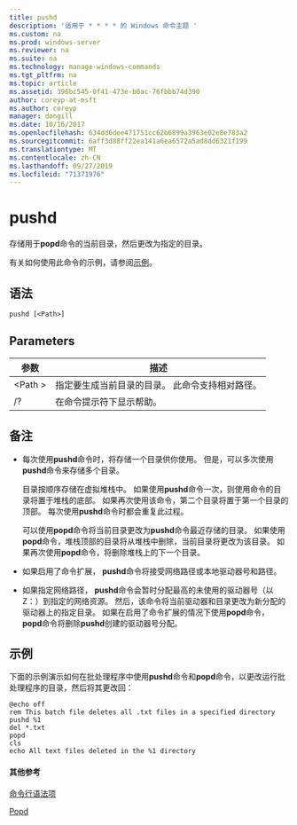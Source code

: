 ```yaml
---
title: pushd
description: '适用于 * * * * 的 Windows 命令主题 '
ms.custom: na
ms.prod: windows-server
ms.reviewer: na
ms.suite: na
ms.technology: manage-windows-commands
ms.tgt_pltfrm: na
ms.topic: article
ms.assetid: 396bc545-0f41-473e-b0ac-76fbbb74d390
author: coreyp-at-msft
ms.author: coreyp
manager: dongill
ms.date: 10/16/2017
ms.openlocfilehash: 634dd6dee471751cc62b6899a3963e02e8e783a2
ms.sourcegitcommit: 6aff3d88ff22ea141a6ea6572a5ad8dd6321f199
ms.translationtype: MT
ms.contentlocale: zh-CN
ms.lasthandoff: 09/27/2019
ms.locfileid: "71371976"
---
```

# <a name="pushd"></a>pushd



存储用于**popd**命令的当前目录，然后更改为指定的目录。

有关如何使用此命令的示例，请参阅[示例](#BKMK_examples)。

## <a name="syntax"></a>语法

```
pushd [<Path>]
```

## <a name="parameters"></a>Parameters

|参数|描述|
|---------|-----------|
|\<Path >|指定要生成当前目录的目录。 此命令支持相对路径。|
|/?|在命令提示符下显示帮助。|

## <a name="remarks"></a>备注

-   每次使用**pushd**命令时，将存储一个目录供你使用。 但是，可以多次使用**pushd**命令来存储多个目录。

    目录按顺序存储在虚拟堆栈中。 如果使用**pushd**命令一次，则使用命令的目录将置于堆栈的底部。 如果再次使用该命令，第二个目录将置于第一个目录的顶部。 每次使用**pushd**命令时都会重复此过程。

    可以使用**popd**命令将当前目录更改为**pushd**命令最近存储的目录。 如果使用**popd**命令，堆栈顶部的目录将从堆栈中删除，当前目录将更改为该目录。 如果再次使用**popd**命令，将删除堆栈上的下一个目录。
-   如果启用了命令扩展， **pushd**命令将接受网络路径或本地驱动器号和路径。
-   如果指定网络路径， **pushd**命令会暂时分配最高的未使用的驱动器号（以 Z：）到指定的网络资源。 然后，该命令将当前驱动器和目录更改为新分配的驱动器上的指定目录。 如果在启用了命令扩展的情况下使用**popd**命令， **popd**命令将删除**pushd**创建的驱动器号分配。

## <a name="BKMK_examples"></a>示例

下面的示例演示如何在批处理程序中使用**pushd**命令和**popd**命令，以更改运行批处理程序的目录，然后将其更改回：
```
@echo off
rem This batch file deletes all .txt files in a specified directory
pushd %1
del *.txt
popd
cls
echo All text files deleted in the %1 directory
```

#### <a name="additional-references"></a>其他参考

[命令行语法项](command-line-syntax-key.md)

[Popd](popd.md)